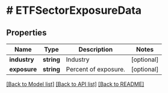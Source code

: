 # # ETFSectorExposureData

## Properties

Name | Type | Description | Notes
------------ | ------------- | ------------- | -------------
**industry** | **string** | Industry | [optional] 
**exposure** | **string** | Percent of exposure. | [optional] 

[[Back to Model list]](../../README.md#documentation-for-models) [[Back to API list]](../../README.md#documentation-for-api-endpoints) [[Back to README]](../../README.md)


